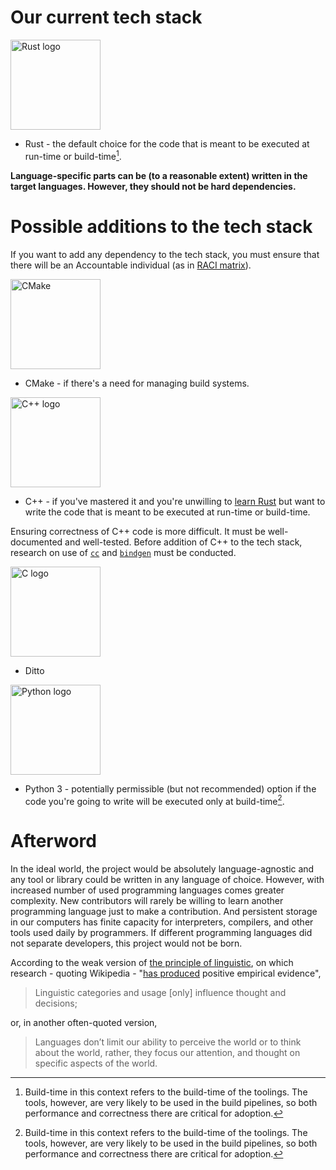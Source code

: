 # Our current tech stack

<img alt="Rust logo" src="https://upload.wikimedia.org/wikipedia/commons/d/d5/Rust_programming_language_black_logo.svg" width="144" height="144">

* Rust - the default choice for the code that is meant to be executed at run-time or build-time[^1].

**Language-specific parts can be (to a reasonable extent) written in the target languages. However, they should not be hard dependencies.**

# Possible additions to the tech stack

If you want to add any dependency to the tech stack, you must ensure that there will be an Accountable individual (as in [RACI matrix](https://en.wikipedia.org/wiki/Responsibility_assignment_matrix)).

<img alt="CMake" src="https://upload.wikimedia.org/wikipedia/commons/1/13/Cmake.svg" width="144" height="144">

* CMake - if there's a need for managing build systems.

<img alt="C++ logo" src="https://upload.wikimedia.org/wikipedia/commons/1/18/ISO_C%2B%2B_Logo.svg" width="144" height="144">

* C++ - if you've mastered it and you're unwilling to [learn Rust](https://github.com/nrc/r4cppp) but want to write the code that is meant to be executed at run-time or build-time.

Ensuring correctness of C++ code is more difficult. It must be well-documented and well-tested. Before addition of C++ to the tech stack, research on use of [`cc`](https://crates.io/crates/cc) and [`bindgen`](https://crates.io/crates/bindgen) must be conducted.

<img alt="C logo" src="https://upload.wikimedia.org/wikipedia/commons/1/18/C_Programming_Language.svg" width="144" height="144">

* Ditto

<img alt="Python logo" src="https://upload.wikimedia.org/wikipedia/commons/c/c3/Python-logo-notext.svg" width="144" height="144">

* Python 3 - potentially permissible (but not recommended) option if the code you're going to write will be executed only at build-time[^1].

<!-- HTML doc -->

# Afterword

In the ideal world, the project would be absolutely language-agnostic and any tool or library could be written in any language of choice. However, with increased number of used programming languages comes greater complexity. New contributors will rarely be willing to learn another programming language just to make a contribution. And persistent storage in our computers has finite capacity for interpreters, compilers, and other tools used daily by programmers. If different programming languages did not separate developers, this project would not be born.

According to the weak version of [the principle of linguistic](https://en.wikipedia.org/wiki/Linguistic_relativity), on which research - quoting Wikipedia - "[has produced](https://www.ncbi.nlm.nih.gov/pmc/articles/PMC4628110/) positive empirical evidence",

> Linguistic categories and usage \[only\] influence thought and decisions;

or, in another often-quoted version,

> Languages don’t limit our ability to perceive the world or to think about the world, rather, they focus our attention, and thought on specific aspects of the world.

[`cc`]: https://crates.io/crates/cc
[^1]: Build-time in this context refers to the build-time of the toolings. The tools, however, are very likely to be used in the build pipelines, so both performance and correctness there are critical for adoption.
